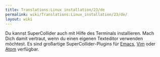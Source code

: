 ```yaml
---
title: Translations:Linux installation/23/de
permalink: wiki/Translations:Linux_installation/23/de/
layout: wiki
---
```


Du kannst SuperCollider auch mit Hilfe des Terminals installieren. Mach
Dich damit vertraut, wenn du einen eigenen Texteditor verwenden
möchtest. Es sind großartige SuperCollider-Plugins für
[Emacs](https://github.com/supercollider/scel),
[Vim](https://github.com/supercollider/scvim) oder
[Atom](https://atom.io/packages/supercollider) verfügbar.
